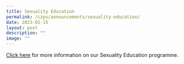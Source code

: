 ```yaml
---
title: Sexuality Education
permalink: /czps/announcements/sexuality-education/
date: 2023-02-15
layout: post
description: ""
image: ""
---
```


<p><a href="https://chongzhengpri.moe.edu.sg/czps-experience/curriculum/character-and-citizenship-education/sexuality-education/">Click here</a>&nbsp;for more information on our Sexuality Education programme.</p>